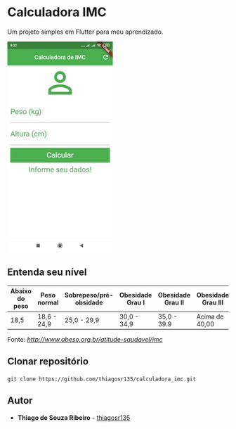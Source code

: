 # Calculadora IMC

Um projeto simples em Flutter para meu aprendizado.

![](giphy_imc.gif)

## Entenda seu nível

| Abaixo do peso | Peso normal | Sobrepeso/pré-obsidade | Obesidade Grau I | Obesidade Grau II | Obesidade Grau III |
|----------------|-------------|------------------------|------------------|-------------------|--------------------|
|      18,5      | 18,6 - 24,9 |      25,0 - 29,9       |   30,0 - 34,9    |    35,0 - 39.9    |   Acima de 40,00   |

Fonte: *http://www.abeso.org.br/atitude-saudavel/imc*

## Clonar repositório

`` git clone https://github.com/thiagosr135/calculadora_imc.git ``

## Autor
* **Thiago de Souza Ribeiro** - [thiagosr135](https://github.com/thiagosr135)
